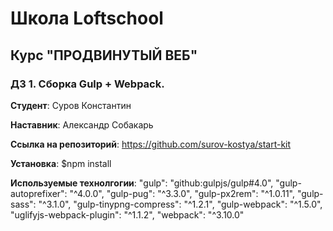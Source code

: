 # Школа Loftschool
## Курс "ПРОДВИНУТЫЙ ВЕБ"
### ДЗ 1. Сборка Gulp + Webpack.

**Студент**: Суров Константин

**Наставник**: Александр Собакарь

**Ссылка на репозиторий**: https://github.com/surov-kostya/start-kit

**Установка**: $npm install

**Используемые технолгогии**:
    "gulp": "github:gulpjs/gulp#4.0",
    "gulp-autoprefixer": "^4.0.0",
    "gulp-pug": "^3.3.0",
    "gulp-px2rem": "^1.0.11",
    "gulp-sass": "^3.1.0",
    "gulp-tinypng-compress": "^1.2.1",
    "gulp-webpack": "^1.5.0",
    "uglifyjs-webpack-plugin": "^1.1.2",
    "webpack": "^3.10.0"